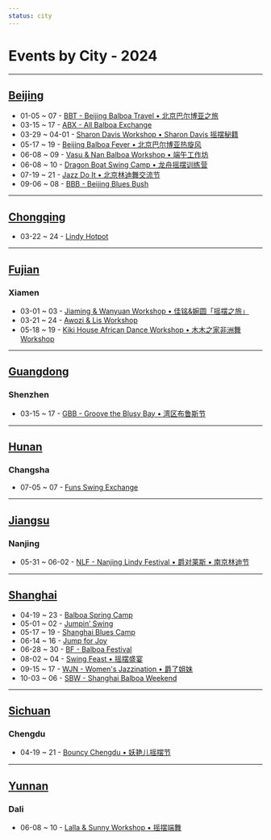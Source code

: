 ```yaml
---
status: city
---
```


# Events by City - 2024

---

## [Beijing](Beijing.md)

- 01-05 ~ 07 - [BBT - Beijing Balboa Travel • 北京巴尔博亚之旅](beijing-balboa-travel.md)
- 03-15 ~ 17 - [ABX - All Balboa Exchange](all-balboa-exchange.md)
- 03-29 ~ 04-01 - [Sharon Davis Workshop • Sharon Davis 摇摆秘籍](beijing-sharon-davis-workshop.md)
- 05-17 ~ 19 - [Beijing Balboa Fever • 北京巴尔博亚热旋风](beijing-balboa-fever.md)
- 06-08 ~ 09 - [Vasu & Nan Balboa Workshop • 端午工作坊](vasu-n-nan-balboa-workshop.md)
- 06-08 ~ 10 - [Dragon Boat Swing Camp • 龙舟摇摆训练营](dragon-boat-swing-camp.md)
- 07-19 ~ 21 - [Jazz Do It • 北京林迪舞交流节](jazz-do-it.md)
- 09-06 ~ 08 - [BBB - Beijing Blues Bush](beijing-blues-bush.md)

---

## [Chongqing](Chongqing.md)

- 03-22 ~ 24 - [Lindy Hotpot](lindy-hotpot.md)

---

## [Fujian](Fujian.md)

### Xiamen

- 03-01 ~ 03 - [Jiaming & Wanyuan Workshop • 佳铭&婉圆「摇摆之旅」](xiamen-jiaming-n-wanyuan-workshop.md)
- 03-21 ~ 24 - [Awozi & Lis Workshop](xiamen-awozi-n-lis-workshop.md)
- 05-18 ~ 19 - [Kiki House African Dance Workshop • 木木之家非洲舞 Workshop](xiamen-kiki-house-african-dance-workshop.md)

---

## [Guangdong](Guangdong.md)

### Shenzhen

- 03-15 ~ 17 - [GBB - Groove the Blusy Bay • 湾区布鲁斯节](groove-the-blusy-bay.md)

---

## [Hunan](Hunan.md)

### Changsha

- 07-05 ~ 07 - [Funs Swing Exchange](funs-swing-exchange.md)

---

## [Jiangsu](Jiangsu.md)

### Nanjing

- 05-31 ~ 06-02 - [NLF - Nanjing Lindy Festival • 爵对莱斯 • 南京林迪节](nanjing-lindy-festival.md)

---

## [Shanghai](Shanghai.md)

- 04-19 ~ 23 - [Balboa Spring Camp](balboa-spring-camp.md)
- 05-01 ~ 02 - [Jumpin’ Swing](jumping-swing.md)
- 05-17 ~ 19 - [Shanghai Blues Camp](shanghai-blues-camp.md)
- 06-14 ~ 16 - [Jump for Joy](jump-for-joy.md)
- 06-28 ~ 30 - [BF - Balboa Festival](balboa-festival.md)
- 08-02 ~ 04 - [Swing Feast • 摇摆盛宴](swing-feast.md)
- 09-15 ~ 17 - [WJN - Women's Jazzination • 爵了姐妹](womens-jazzination.md)
- 10-03 ~ 06 - [SBW - Shanghai Balboa Weekend](shanghai-balboa-weekend.md)

---

## [Sichuan](Sichuan.md)

### Chengdu

- 04-19 ~ 21 - [Bouncy Chengdu • 妖艳儿摇摆节](bouncy-chengdu.md)

---

## [Yunnan](Yunnan.md)

### Dali

- 06-08 ~ 10 - [Lalla & Sunny Workshop • 摇摆端舞](dali-lalla-n-sunny-workshop.md)
